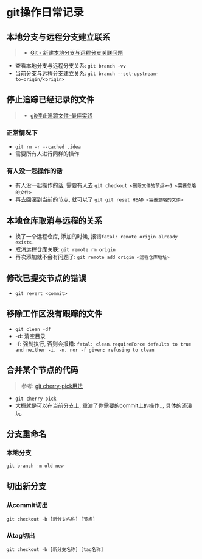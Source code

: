 # git操作日常记录

## 本地分支与远程分支建立联系

> * [Git - 新建本地分支与远程分支关联问题](https://www.jianshu.com/p/fc433b1686bd)

* 查看本地分支与远程分支关系: `git branch -vv`
* 当前分支与远程分支建立关系: `git branch --set-upstream-to=origin/<origin>`

## 停止追踪已经记录的文件

> * [git停止追踪文件-最佳实践](https://www.jianshu.com/p/1b235abd8ee8)

### 正常情况下

* `git rm -r --cached .idea`
* 需要所有人进行同样的操作

### 有人没一起操作的话

* 有人没一起操作的话, 需要有人去 `git checkout <删除文件的节点>~1 <需要忽略的文件>`
* 再去回滚到当前的节点, 就可以了 `git git reset HEAD <需要忽略的文件>`

## 本地仓库取消与远程的关系

* 换了一个远程仓库, 添加的时候, 报错`fatal: remote origin already exists.`
* 取消远程仓库关联: `git remote rm origin`
* 再次添加就不会有问题了: `git remote add origin <远程仓库地址>`

## 修改已提交节点的错误

* `git revert <commit>`

## 移除工作区没有跟踪的文件

* `git clean -df`
* -d: 清空目录
* -f: 强制执行, 否则会报错: `fatal: clean.requireForce defaults to true and neither -i, -n, nor -f given; refusing to clean`

## 合并某个节点的代码

> 参考: [git cherry-pick用法](https://www.jianshu.com/p/d577dcc36a08 )

* `git cherry-pick`
* 大概就是可以在当前分支上, 重演了你需要的commit上的操作.., 具体的还没玩.

## 分支重命名

### 本地分支

`git branch -m old new`

## 切出新分支

### 从commit切出

`git checkout -b [新分支名称] [节点]`

### 从tag切出

`git checkout -b [新分支名称] [tag名称]`
